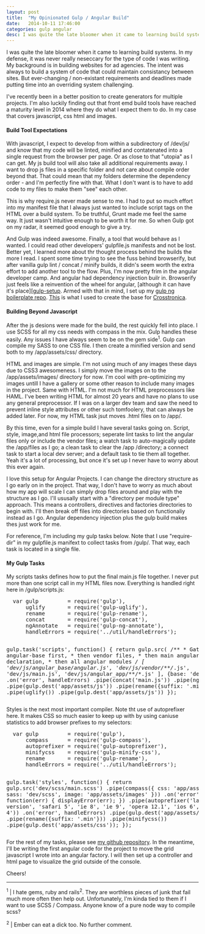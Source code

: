 ```yaml
---
layout: post
title:  "My Opinionated Gulp / Angular Build"
date:   2014-10-11 17:46:00
categories: gulp angular
desc: I was quite the late bloomer when it came to learning build systems. In my defense, it was never really neseccary for the type of code I was writing.
---
```


I was quite the late bloomer when it came to learning build systems. In my defense, it was never really neseccary for the type of code I was writing. My background is in building websites for ad agencies. The intent was always to build a system of code that could maintain consistancy between sites. But ever-changing / non-existant requirements and deadlines made putting time into an overriding system challenging.

I've recently been in a better position to create generators for multiple projects. I'm also luckily finding out that front emd build tools have reached a maturity level in 2014 where they do what I expect them to do. In my case that covers javascript, css html and images.

#### Build Tool Expectations

With javascript, I expect to develop from within a subdirectory of /dev/js/ and know that my code will be linted, minified and contatenated into a single request from the browser per page. Or as close to that "utopia" as I can get. My js build tool will also take all additional requirements away. I want to drop js files in a specific folder and not care about compile order beyond that. That could mean that my folders determine the dependency order - and I'm perfectly fine with that. What I don't want is to have to add code to my files to make them "see" each other.

This is why require.js never made sense to me. I had to put so much effort into my manifest file that I always just wanted to include script tags on the HTML over a build system. To be truthful, Grunt made me feel the same way. It just wasn't intuitive enough to be worth it for me. So when Gulp got on my radar, it seemed good enough to give a try.

And Gulp was indeed awesome. Finally, a tool that would behave as I wanted. I could read other developers' gulpfile.js manifests and not be lost. Better yet, I learned more about thr thought process behind the builds the more I read. I spent some time trying to see the fuss behind browserify, but after vanilla gulp lint / concat / minify builds, it didn's seem worth the extra effort to add another tool to the flow. Plus, I'm now pretty frim in the angular developer camp. And angular had dependency injection builr in. Browserify just feels like a reinvention of the wheel for angular, [although it can have it's place][[gulp-setup]. Armed with that in mind, I set up my [gulp ng boilerplate repo][gulp-setup-ng]. [This][gulp-setup-ng] is what I used to create the base for [Crosstronica][crosstronica].

#### Building Beyond Javascript

After the js desions were made for the build, the rest quickly fell into place. I use SCSS for all my css needs with compass in the mix. Gulp handles these easily. Any issues I have always seem to be on the gem side<sup>1</sup>. Gulp can compile my SASS to one CSS file. I then create a minified version and send both to my /app/assets/css/ directory.

HTML and images are simple. I'm not using much of any images these days due to CSS3 awesomeness. I simply move the images on to the /app/assets/images/ directory for now. I'm cool with pre-optimizing my images untill I have a gallery or some other reason to include many images in the project. Same with HTML. I'm not much for HTML preprocessors like HAML. I've been writing HTML for almost 20 years and have no plans to use any general preprocessor. If I was on a larger dev team and saw the need to prevent inline style attributes or other such tomfoolery, that can always be added later. For now, my HTML task jsut moves .html files on to /app/.

By this time, even for a simple build I have several tasks going on. Script, style, image,and html file processors; seperate lint tasks to lint the angular files only or include the vendor files; a watch task to auto-magically update the /app/files as I go; a clean task to clear the /app /directory; a connect task to start a local dev server; and a default task to tie them all together. Yeah it's a lot of processing, but once it's set up I never have to worry about this ever again.

I love this setup for Angular Projects. I can change the directory structure as I go early on in the project. That way, I don't have to worry as much about how my app will scale I can simply drop files around and play with the structure as I go. I'll ususally start with a "directory per module type" approach. This means a controllers, directives and factories directories to begin with. I'll then break off files into directories based on functionaliy instead as I go. Angular dependency injection plus the gulp build makes thes just work for me.

For reference, I'm including my gulp tasks below. Note that I use "require-dir" in my gulpfile.js manifext to collect tasks from /gulp/. That way, each task is located in a single file.

#### My Gulp Tasks

My scripts tasks defines how to put the final main.js file together. I never put more than one script call in my HTML files now. Everything is handled right here in /gulp/scripts.js:

<div code-showhide headline="Gulp Scripts Task">
  <pre>
  var gulp         = require('gulp'),
      uglify       = require('gulp-uglify'),
      rename       = require('gulp-rename'),
      concat       = require('gulp-concat'),
      ngAnnotate   = require('gulp-ng-annotate'),
      handleErrors = require('../util/handleErrors');

  gulp.task('scripts', function() {
    return gulp.src(
        /**
        * Gather angular-base first,
        * then vendor files,
        * then main angular app declaration,
        * then all angular modules
        */
        [
          'dev/js/angular_base/angular.js',
          'dev/js/vendor/**/*.js',
          'dev/js/main.js',
          'dev/js/angular_app/**/*.js'
        ],
        {base: 'dev/js'}
      )
      .on('error', handleErrors)
      .pipe(concat('main.js'))
      .pipe(ngAnnotate())
      .pipe(gulp.dest('app/assets/js'))
      .pipe(rename({suffix: '.min'}))
      .pipe(uglify())
      .pipe(gulp.dest('app/assets/js'))
  });
  </pre>
</div>

Styles is the next most important compiler. Note tht use of autoprefixer here. It makes CSS so much easier to keep up with by using caniuse statistics to add browser prefixes to my selectors:

<div code-showhide headline="Gulp Styles Task">
  <pre>
  var gulp         = require('gulp'),
      compass      = require('gulp-compass'),
      autoprefixer = require('gulp-autoprefixer'),
      minifycss    = require('gulp-minify-css'),
      rename       = require('gulp-rename'),
      handleErrors = require('../util/handleErrors');

  gulp.task('styles', function() {
    return gulp.src('dev/scss/main.scss')
      .pipe(compass({
        css: 'app/assets/css',
        sass: 'dev/scss',
        image: 'app/assets/images'
      }))
      .on('error', function(err) {
        displayError(err);
      })
      .pipe(autoprefixer('last 2 version', 'safari 5', 'ie 8', 'ie 9', 'opera 12.1', 'ios 6', 'android 4'))
      .on('error', handleErrors)
      .pipe(gulp.dest('app/assets/css'))
      .pipe(rename({suffix: '.min'}))
      .pipe(minifycss())
      .pipe(gulp.dest('app/assets/css'));
  });
  </pre>
</div>

For the rest of my tasks, please see [my github repository][crosstronica-gulp]. In the meantime, I'll be writing the first angular code for the project to move the grid javascript I wrote into an angular factory. I will then set up a controller and html page to visualize the grid outside of the console.

Cheers!

<hr>

<sup>1</sup> | I hate gems, ruby and rails<sup>2</sup>. They are worthless pieces of junk that fail much more often then help out. Unfortunately, I'm kinda tied to them if I want to use SCSS / Compass. Anyone know of a pure node way to compile scss?

<sup>2</sup> | Ember can eat a dick too. No further comment.

[gulp-setup-ng]:  [https://github.com/slatron/gulp-setup-ng]
[gulp-setup]:  [https://github.com/slatron/gulp-setup]
[crosstronica]:  [https://github.com/slatron/crosstronicq]
[crosstronica-gulp]: [https://github.com/slatron/crosstronica/tree/master/gulp]
